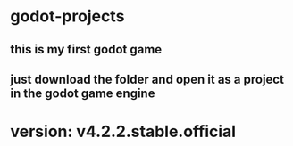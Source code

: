 # godot-projects

## this is my first godot game 
## just download the folder and open it as a project in the godot game engine

# version: v4.2.2.stable.official
